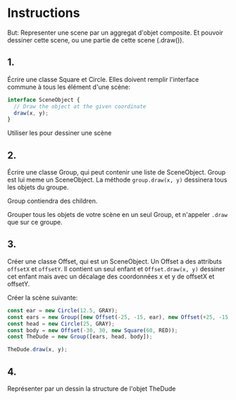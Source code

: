 # Instructions

But: Representer une scene par un aggregat d'objet composite. Et pouvoir dessiner cette scene, ou une partie de cette scene (.draw()).

## 1.

Écrire une classe Square et Circle. Elles doivent remplir l'interface commune à tous les élément d'une scène:

```ts
interface SceneObject {
  // Draw the object at the given coordinate
  draw(x, y);
}
```

Utiliser les pour dessiner une scène

## 2.

Écrire une classe Group, qui peut contenir une liste de SceneObject. Group est lui meme un SceneObject. La méthode `group.draw(x, y)` dessinera tous les objets du groupe.

Group contiendra des children.

Grouper tous les objets de votre scène en un seul Group, et n'appeler `.draw` que sur ce groupe.

## 3.

Créer une classe Offset, qui est un SceneObject. Un Offset a des attributs `offsetX` et `offsetY`. Il contient un seul enfant et `Offset.draw(x, y)` dessiner cet enfant mais avec un décalage des coordonnées x et y de offsetX et offsetY.

Créer la scène suivante:

```js
const ear = new Circle(12.5, GRAY);
const ears = new Group([new Offset(-25, -15, ear), new Offset(+25, -15, ear)]);
const head = new Circle(25, GRAY);
const body = new Offset(-30, 30, new Square(60, RED));
const TheDude = new Group([ears, head, body]);

TheDude.draw(x, y);
```

## 4.

Représenter par un dessin la structure de l'objet TheDude
